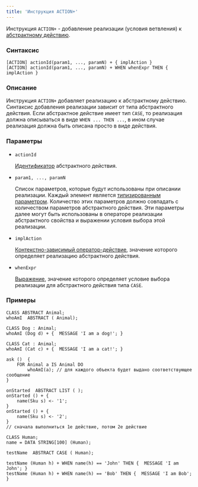 ```yaml
---
title: 'Инструкция ACTION+'
---
```


Инструкция `ACTION+` - добавление реализации (условия ветвления) к [абстрактному действию](Action_extension.md).

### Синтаксис

```
[ACTION] actionId(param1, ..., paramN) + { implAction }
[ACTION] actionId(param1, ..., paramN) + WHEN whenExpr THEN { implAction }
```

### Описание

Инструкция `ACTION+` добавляет реализацию к абстрактному действию. Синтаксис добавления реализации зависит от типа абстрактного действия. Если абстрактное действие имеет тип `CASE`, то реализация должна описываться в виде `WHEN ... THEN ...`, в ином случае реализация должна быть описана просто в виде действия. 

### Параметры

- `actionId`

    [Идентификатор](IDs.md#propertyid) абстрактного действия. 

- `param1, ..., paramN`

    Список параметров, которые будут использованы при описании реализации. Каждый элемент является [типизированным параметром](IDs.md#paramid). Количество этих параметров должно совпадать с количеством параметров абстрактного действия. Эти параметры далее могут быть использованы в операторе реализации абстрактного свойства и выражении условия выбора этой реализации.

- `implAction`

    [Контекстно-зависимый оператор-действие](Action_operators.md), значение которого определяет реализацию абстрактного действия. 

- `whenExpr`

    [Выражение](Expression.md), значение которого определяет условие выбора реализации для абстрактного действия типа `CASE`. 

### Примеры

```lsf
CLASS ABSTRACT Animal;
whoAmI  ABSTRACT ( Animal);

CLASS Dog : Animal;
whoAmI (Dog d) + {  MESSAGE 'I am a dog!'; }

CLASS Cat : Animal;
whoAmI (Cat c) + {  MESSAGE 'I am a сat!'; }

ask ()  {
    FOR Animal a IS Animal DO
        whoAmI(a); // для каждого объекта будет выдано соответствующее сообщение
}

onStarted  ABSTRACT LIST ( );
onStarted () + {
    name(Sku s) <- '1';
}
onStarted () + {
    name(Sku s) <- '2';
}
// сначала выполниться 1е действие, потом 2е действие

CLASS Human;
name = DATA STRING[100] (Human);

testName  ABSTRACT CASE ( Human);

testName (Human h) + WHEN name(h) == 'John' THEN {  MESSAGE 'I am John'; }
testName (Human h) + WHEN name(h) == 'Bob' THEN {  MESSAGE 'I am Bob'; }
```
